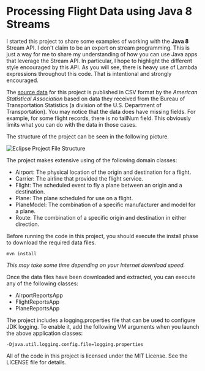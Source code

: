 Processing Flight Data using Java 8 Streams
===========================================

I started this project to share some examples of working with the **Java 8** 
Stream API. I don't claim to be an expert on stream programming. This is just
a way for me to share my understanding of how you can use Java apps that 
leverage the Stream API. In particular, I hope to highlight the different style
encouraged by this API. As you will see, there is heavy use of Lambda expressions
throughout this code. That is intentional and strongly encouraged.

The [source data](http://stat-computing.org/dataexpo/2009/the-data.html "Flight Data") 
for this project is published in CSV format by the *American Statistical Association* 
based on data they received from the Bureau of Transportation Statistics (a division 
of the U.S. Department of Transportation). You may notice that the data does have 
missing fields. For example, for some flight records, there is no tailNum field. This 
obviously limits what you can do with the data in those cases.

The structure of the project can be seen in the following picture.

![Eclipse Project File Structure](https://i.imgur.com/MCXEizd.gif)

The project makes extensive using of the following domain classes:

* Airport: The physical location of the origin and destination for a flight.
* Carrier: The airline that provided the flight service.
* Flight: The scheduled event to fly a plane between an origin and a destination.
* Plane: The plane scheduled for use on a flight.
* PlaneModel: The combination of a specific manufacturer and model for a plane.
* Route: The combination of a specific origin and destination in either direction.

Before running the code in this project, you should execute the install phase
to download the required data files.

~~~
mvn install
~~~
*This may take some time depending on your Internet download speed.*

Once the data files have been downloaded and extracted, you can execute any 
of the following classes:

* AirportReportsApp
* FlightReportsApp
* PlaneReportsApp

The project includes a logging.properties file that can be used to configure
JDK logging. To enable it, add the following VM arguments when you launch the 
above application classes:

~~~
-Djava.util.logging.config.file=logging.properties
~~~

All of the code in this project is licensed under the MIT License. See the 
LICENSE file for details.
